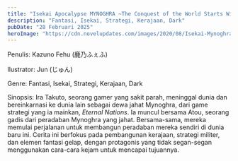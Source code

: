 ```yaml
---
title: "Isekai Apocalypse MYNOGHRA ~The Conquest of the World Starts With the Civilization of Ruin~ Bahasa Indonesia"
description: "Fantasi, Isekai, Strategi, Kerajaan, Dark"
pubDate: "28 Februari 2025"
heroImage: "https://cdn.novelupdates.com/images/2020/08/Isekai-Mynoghra-novel.jpg"
---
```


Penulis: Kazuno Fehu (鹿乃ふぇふ)

Ilustrator: Jun (じゅん)

Genre: Fantasi, Isekai, Strategi, Kerajaan, Dark

Sinopsis: Ira Takuto, seorang gamer yang sakit parah, meninggal dunia dan bereinkarnasi ke dunia lain sebagai dewa jahat Mynoghra, dari game strategi yang ia mainkan, *Eternal Nations*. Ia muncul bersama Atou, seorang gadis dari peradaban Mynoghra yang jahat. Bersama-sama, mereka memulai perjalanan untuk membangun peradaban mereka sendiri di dunia baru ini. Cerita ini berfokus pada pembangunan kerajaan, strategi militer, dan elemen fantasi gelap, dengan protagonis yang tidak segan-segan menggunakan cara-cara kejam untuk mencapai tujuannya.
